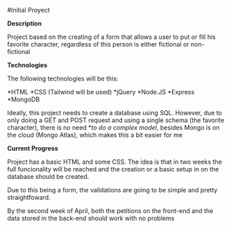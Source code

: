 #Initial Proyect

**Description**

Project based on the creating of a form that allows a user to put or fill his favorite character, regardless of this person is either fictional or non-fictional

**Technologies**

The following technologies will be this:

*HTML
*CSS (Tailwind will be used)
*jQuery
*Node.JS
*Express
*MongoDB

Ideally, this project needs to create a database using SQL. However, due to only doing a GET and POST request and using a single schema (the favorite character), there is no need **to do a complex model*, besides Mongo is on the cloud (Mongo Atlas), which makes this a bit easier for me

**Current Progress**

Project has a basic HTML and some CSS. The idea is that in two weeks the full funcionality will be reached and the creation or a basic setup in on the database should be created.

Due to this being a form, the validations are going to be simple and pretty straightfoward.

By the second week of April, both the petitions on the front-end and the data stored in the back-end should work with no problems


